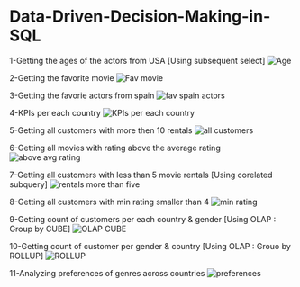 # Data-Driven-Decision-Making-in-SQL
1-Getting the ages of the actors from USA [Using subsequent select] 
![Age](https://user-images.githubusercontent.com/121814714/210357296-ad5679a3-f700-4353-a1d1-00e1eaa332cc.png)

2-Getting the favorite movie 
![Fav movie](https://user-images.githubusercontent.com/121814714/210357973-8a027675-a753-4d76-899c-6aeb03ee3532.PNG)

3-Getting the favorie actors from spain
![fav spain actors](https://user-images.githubusercontent.com/121814714/210358253-7eaa5d63-489d-4555-916f-a737ca7ee732.PNG)

4-KPIs per each country
![KPIs per each country](https://user-images.githubusercontent.com/121814714/210358586-b3639ed4-70dc-4768-a3f2-c127b5d9bedf.PNG)

5-Getting all customers with more then 10 rentals
![all customers](https://user-images.githubusercontent.com/121814714/210358865-546989bf-79d6-4ac9-abd4-35f7c2e3cbd1.PNG)

6-Getting all movies with rating above the average rating
![above avg rating](https://user-images.githubusercontent.com/121814714/210359164-f9f1cad2-e701-430d-955d-0a3b67107775.PNG)

7-Getting all customers with less than 5 movie rentals [Using corelated subquery]
![rentals more than five](https://user-images.githubusercontent.com/121814714/210359501-13f9930a-6ccb-46d3-8b9a-b4a7de64a69d.PNG)

8-Getting all customers with min rating smaller than 4
![min rating](https://user-images.githubusercontent.com/121814714/210359733-d8c5cda0-6685-4340-ae8d-4776a5a7cb3c.PNG)

9-Getting count of customers per each country & gender [Using OLAP : Group by CUBE] 
![OLAP CUBE](https://user-images.githubusercontent.com/121814714/210360582-ce760f37-7455-46ce-ad31-4633f49e1bdb.PNG)

10-Getting count of customer per gender & country [Using OLAP : Grouo by ROLLUP]
![ROLLUP](https://user-images.githubusercontent.com/121814714/210360991-a8b18c19-f6f7-4a52-9a40-7d5d69877db4.PNG)

11-Analyzing preferences of genres across countries
![preferences](https://user-images.githubusercontent.com/121814714/210361579-1b2ead1a-c891-41a6-891a-01d7dbe53dd9.PNG)
